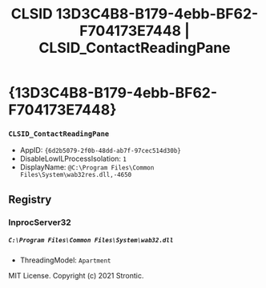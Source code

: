 ﻿---
title: "CLSID 13D3C4B8-B179-4ebb-BF62-F704173E7448 | CLSID_ContactReadingPane"
excerpt: What is COM-Object CLSID 13D3C4B8-B179-4ebb-BF62-F704173E7448?
---

# {13D3C4B8-B179-4ebb-BF62-F704173E7448}

### `CLSID_ContactReadingPane`
* AppID: `{6d2b5079-2f0b-48dd-ab7f-97cec514d30b}`
* DisableLowILProcessIsolation: `1`
* DisplayName: `@C:\Program Files\Common Files\System\wab32res.dll,-4650`

## Registry


### InprocServer32

##### `C:\Program Files\Common Files\System\wab32.dll`
* ThreadingModel: `Apartment`

MIT License. Copyright (c) 2021 Strontic.


